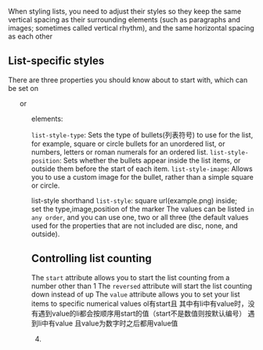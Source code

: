 When styling lists, you need to adjust their styles so they keep the same vertical spacing as their surrounding elements (such as paragraphs and images; sometimes called vertical rhythm), and the same horizontal spacing as each other

## List-specific styles
There are three properties you should know about to start with, which can be set on <ul> or <ol> elements:

`list-style-type`: Sets the type of bullets(列表符号) to use for the list, for example, square or circle bullets for an unordered list, or numbers, letters or roman numerals for an ordered list.
`list-style-position`: Sets whether the bullets appear inside the list items, or outside them before the start of each item.
`list-style-image`: Allows you to use a custom image for the bullet, rather than a simple square or circle.

list-style shorthand  `list-style`: square url(example.png) inside;  
set the type,image,position of the marker
The values can be listed `in any order`, and you can use one, two or all three (the default values used for the properties that are not included are disc, none, and outside).

## Controlling list counting
The `start` attribute allows you to start the list counting from a number other than 1
The `reversed` attribute will start the list counting down instead of up
The `value` attribute allows you to set your list items to specific numerical values
ol有start且 其中有li中有value时，没有遇到value的li都会按顺序用start的值（start不是数值则按默认编号）
遇到li中有value 且value为数字时之后都用value值
<ol start='4' reversed> 
<li value="hi"></li>
</ol>